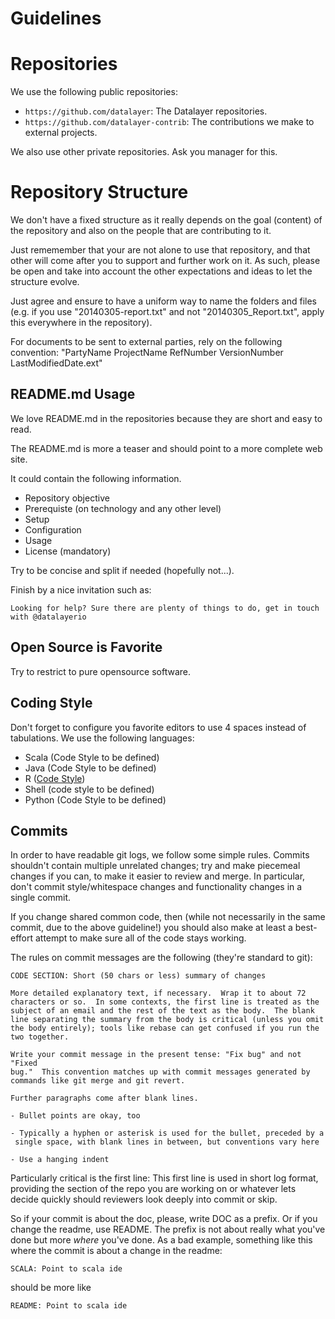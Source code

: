 # Guidelines

# Repositories

We use the following public repositories:

+ `https://github.com/datalayer`: The Datalayer repositories.
+ `https://github.com/datalayer-contrib`: The contributions we make to external projects.

We also use other private repositories. Ask you manager for this.

# Repository Structure

We don't have a fixed structure as it really depends on the goal (content) of the repository and also on the people that are contributing to it.

Just rememember that your are not alone to use that repository, and that other will come after you to support and further work on it.
As such, please be open and take into account the other expectations and ideas to let the structure evolve.

Just agree and ensure to have a uniform way to name the folders and files (e.g. if you use "20140305-report.txt" and not "20140305_Report.txt", apply this everywhere in the repository).

For documents to be sent to external parties, rely on the following convention: "PartyName ProjectName RefNumber VersionNumber LastModifiedDate.ext"

## README.md Usage

We love README.md in the repositories because they are short and easy to read.

The README.md is more a teaser and should point to a more complete web site.

It could contain the following information.

+ Repository objective
+ Prerequiste (on technology and any other level)
+ Setup
+ Configuration
+ Usage
+ License (mandatory)

Try to be concise and split if needed (hopefully not...).

Finish by a nice invitation such as:
```
Looking for help? Sure there are plenty of things to do, get in touch with @datalayerio
```

## Open Source is Favorite

Try to restrict to pure opensource software.

## Coding Style

Don't forget to configure you favorite editors to use 4 spaces instead of tabulations. 
We use the following languages:

+ Scala (Code Style to be defined)
+ Java (Code Style to be defined)
+ R ([Code Style](http://datalayer.io/dataliens/codestyle/R.html "Code Style"))
+ Shell (code style to be defined)
+ Python (Code Style to be defined)

## Commits

In order to have readable git logs, we follow some simple rules.
Commits shouldn't contain multiple unrelated changes; try and make piecemeal changes
if you can, to make it easier to review and merge. In particular, don't commit
style/whitespace changes and functionality changes in a single commit.

If you change shared common code, then (while not necessarily in the same commit,
due to the above guideline!) you should also make at least a best-effort attempt to
make sure all of the code stays working.

The rules on commit messages are the following (they're standard to git):

```
CODE SECTION: Short (50 chars or less) summary of changes

More detailed explanatory text, if necessary.  Wrap it to about 72
characters or so.  In some contexts, the first line is treated as the
subject of an email and the rest of the text as the body.  The blank
line separating the summary from the body is critical (unless you omit
the body entirely); tools like rebase can get confused if you run the
two together.

Write your commit message in the present tense: "Fix bug" and not "Fixed
bug."  This convention matches up with commit messages generated by
commands like git merge and git revert.

Further paragraphs come after blank lines.

- Bullet points are okay, too

- Typically a hyphen or asterisk is used for the bullet, preceded by a
 single space, with blank lines in between, but conventions vary here

- Use a hanging indent
```

Particularly critical is the first line: This first line is used in short log
format, providing the section of the repo you are working on or whatever lets
decide quickly should reviewers look deeply into commit or skip. 

So if your commit is about the doc, please, write DOC as a prefix. Or if you change
the readme, use README. The prefix is not about really what you've done but more *where*
you've done. As a bad example, something like this where the commit is about a change in
the readme:

```
SCALA: Point to scala ide
```

should be more like

```
README: Point to scala ide
```

